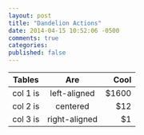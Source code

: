 ```yaml
---
layout: post
title: "Dandelion Actions"
date: 2014-04-15 10:52:06 -0500
comments: true
categories: 
published: false
---
```


| Tables   |      Are      |  Cool |
|----------|:-------------:|------:|
| col 1 is |  left-aligned | $1600 |
| col 2 is |    centered   |   $12 |
| col 3 is | right-aligned |    $1 |
